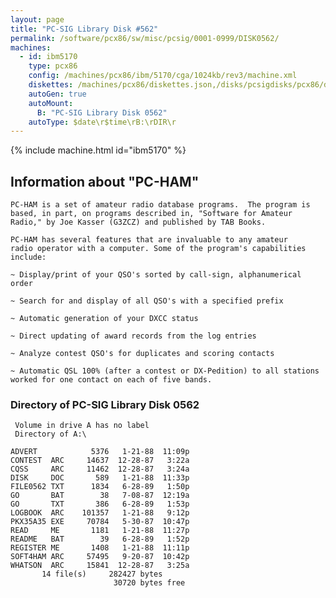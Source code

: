 ```yaml
---
layout: page
title: "PC-SIG Library Disk #562"
permalink: /software/pcx86/sw/misc/pcsig/0001-0999/DISK0562/
machines:
  - id: ibm5170
    type: pcx86
    config: /machines/pcx86/ibm/5170/cga/1024kb/rev3/machine.xml
    diskettes: /machines/pcx86/diskettes.json,/disks/pcsigdisks/pcx86/diskettes.json
    autoGen: true
    autoMount:
      B: "PC-SIG Library Disk 0562"
    autoType: $date\r$time\rB:\rDIR\r
---
```


{% include machine.html id="ibm5170" %}

## Information about "PC-HAM"

    PC-HAM is a set of amateur radio database programs.  The program is
    based, in part, on programs described in, "Software for Amateur
    Radio," by Joe Kasser (G3ZCZ) and published by TAB Books.
    
    PC-HAM has several features that are invaluable to any amateur
    radio operator with a computer. Some of the program's capabilities
    include:
    
    ~ Display/print of your QSO's sorted by call-sign, alphanumerical order
    
    ~ Search for and display of all QSO's with a specified prefix
    
    ~ Automatic generation of your DXCC status
    
    ~ Direct updating of award records from the log entries
    
    ~ Analyze contest QSO's for duplicates and scoring contacts
    
    ~ Automatic QSL 100% (after a contest or DX-Pedition) to all stations
    worked for one contact on each of five bands.

### Directory of PC-SIG Library Disk 0562

     Volume in drive A has no label
     Directory of A:\

    ADVERT            5376   1-21-88  11:09p
    CONTEST  ARC     14637  12-28-87   3:22a
    CQSS     ARC     11462  12-28-87   3:24a
    DISK     DOC       589   1-21-88  11:33p
    FILE0562 TXT      1834   6-28-89   1:50p
    GO       BAT        38   7-08-87  12:19a
    GO       TXT       386   6-28-89   1:53p
    LOGBOOK  ARC    101357   1-21-88   9:12p
    PKX35A35 EXE     70784   5-30-87  10:47p
    READ     ME       1181   1-21-88  11:27p
    README   BAT        39   6-28-89   1:52p
    REGISTER ME       1408   1-21-88  11:11p
    SOFT4HAM ARC     57495   9-20-87  10:42p
    WHATSON  ARC     15841  12-28-87   3:25a
           14 file(s)     282427 bytes
                           30720 bytes free
